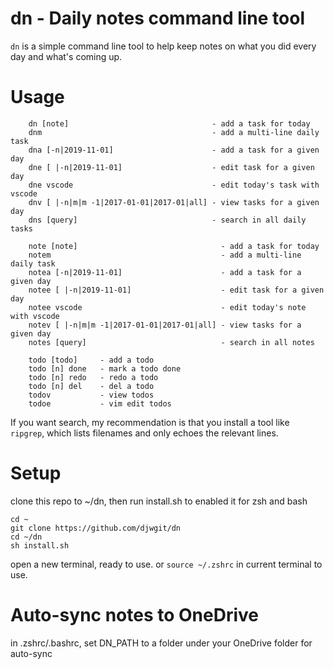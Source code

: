 # dn - Daily notes command line tool

`dn` is a simple command line tool to help keep notes on what you did every day and what's coming up.

# Usage
```
    dn [note]                                - add a task for today
    dnm                                      - add a multi-line daily task
    dna [-n|2019-11-01]                      - add a task for a given day
    dne [ |-n|2019-11-01]                    - edit task for a given day
    dne vscode                               - edit today's task with vscode
    dnv [ |-n|m|m -1|2017-01-01|2017-01|all] - view tasks for a given day
    dns [query]                              - search in all daily tasks
        
    note [note]                                - add a task for today
    notem                                      - add a multi-line daily task
    notea [-n|2019-11-01]                      - add a task for a given day
    notee [ |-n|2019-11-01]                    - edit task for a given day
    notee vscode                               - edit today's note with vscode
    notev [ |-n|m|m -1|2017-01-01|2017-01|all] - view tasks for a given day        
    notes [query]                              - search in all notes
    
    todo [todo]     - add a todo
    todo [n] done   - mark a todo done
    todo [n] redo   - redo a todo
    todo [n] del    - del a todo
    todov           - view todos
    todoe           - vim edit todos
```

If you want search, my recommendation is that you install a tool like `ripgrep`, which lists filenames and only echoes the relevant lines.

# Setup
clone this repo to ~/dn, then run install.sh to enabled it for zsh and bash
```
cd ~
git clone https://github.com/djwgit/dn
cd ~/dn
sh install.sh
```
open a new terminal, ready to use. or `source ~/.zshrc` in current terminal to use.

# Auto-sync notes to OneDrive
in .zshrc/.bashrc, set DN_PATH to a folder under your OneDrive folder for auto-sync
